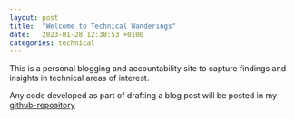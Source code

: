 ```yaml
---
layout: post
title:  "Welcome to Technical Wanderings"
date:   2023-01-28 12:38:53 +0100
categories: technical
---
```

This is a personal blogging and accountability site to capture findings and insights in technical areas of interest. 

Any code developed as part of drafting a blog post will be posted in my [github-repository](https://github.com/timothyosullivan)
